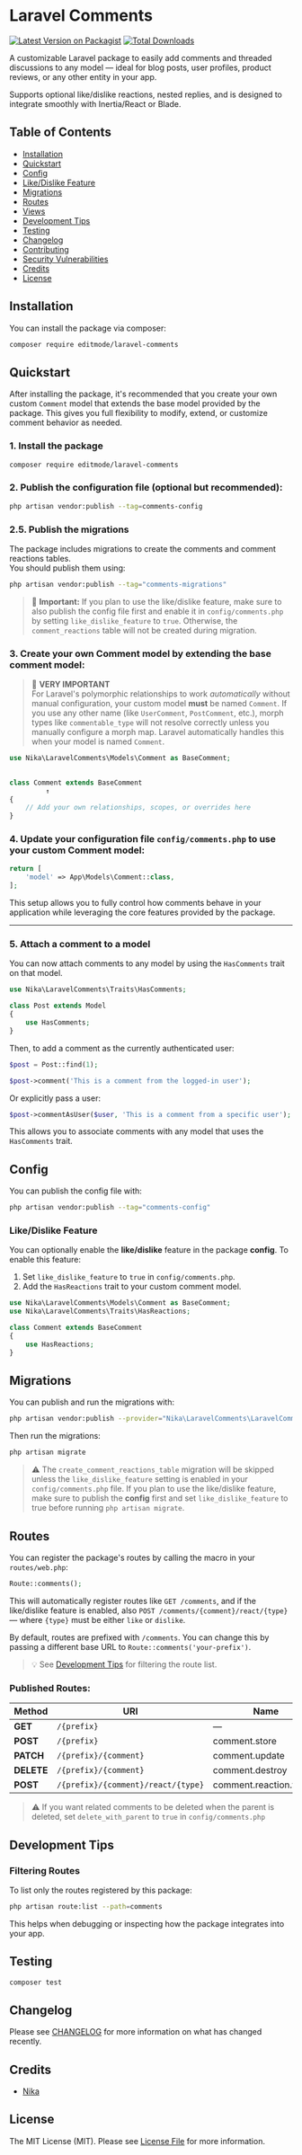 # Laravel Comments

[![Latest Version on Packagist](https://img.shields.io/packagist/v/editmode/laravel-comments.svg?style=flat-square)](https://packagist.org/packages/editmode/laravel-comments)
[![Total Downloads](https://img.shields.io/packagist/dt/editmode/laravel-comments.svg?style=flat-square)](https://packagist.org/packages/editmode/laravel-comments)

A customizable Laravel package to easily add comments and threaded discussions to any model — ideal for blog posts, user profiles, product reviews, or any other entity in your app.

Supports optional like/dislike reactions, nested replies, and is designed to integrate smoothly with Inertia/React or Blade.

## Table of Contents

- [Installation](#installation)
- [Quickstart](#quickstart)
- [Config](#config)
- [Like/Dislike Feature](#likedislike-feature)
- [Migrations](#migrations)
- [Routes](#routes)
- [Views](#views)
- [Development Tips](#development-tips)
- [Testing](#testing)
- [Changelog](#changelog)
- [Contributing](#contributing)
- [Security Vulnerabilities](#security-vulnerabilities)
- [Credits](#credits)
- [License](#license)


## Installation

You can install the package via composer:

```bash
composer require editmode/laravel-comments
```

## Quickstart

After installing the package, it's recommended that you create your own custom `Comment` model that extends the base model provided by the package. This gives you full flexibility to modify, extend, or customize comment behavior as needed.

### 1. Install the package

```bash
composer require editmode/laravel-comments
```
### 2. Publish the configuration file (optional but recommended):
```bash
php artisan vendor:publish --tag=comments-config
```

### 2.5. Publish the migrations

The package includes migrations to create the comments and comment reactions tables.  
You should publish them using:

```bash
php artisan vendor:publish --tag="comments-migrations"
```

> 🛑 **Important:** If you plan to use the like/dislike feature, make sure to also publish the config file first and enable it in `config/comments.php` by setting `like_dislike_feature` to `true`. Otherwise, the `comment_reactions` table will not be created during migration.

### 3. Create your own Comment model by extending the base comment model:


> 🚨 **VERY IMPORTANT**  
> For Laravel's polymorphic relationships to work *automatically* without manual configuration, your custom model **must** be named `Comment`.
> If you use any other name (like `UserComment`, `PostComment`, etc.), morph types like `commentable_type` will not resolve correctly unless you manually configure a morph map. Laravel automatically handles this when your model is named `Comment`.

```php
use Nika\LaravelComments\Models\Comment as BaseComment;

        
class Comment extends BaseComment
         ↑
{
    // Add your own relationships, scopes, or overrides here
}
```

### 4. Update your configuration file `config/comments.php` to use your custom Comment model:

```php
return [
    'model' => App\Models\Comment::class,
];
```


This setup allows you to fully control how comments behave in your application while leveraging the core features provided by the package.

---

### 5. Attach a comment to a model

You can now attach comments to any model by using the `HasComments` trait on that model.

```php
use Nika\LaravelComments\Traits\HasComments;

class Post extends Model
{
    use HasComments;
}
```

Then, to add a comment as the currently authenticated user:

```php
$post = Post::find(1);

$post->comment('This is a comment from the logged-in user');
```

Or explicitly pass a user:

```php
$post->commentAsUser($user, 'This is a comment from a specific user');
```

This allows you to associate comments with any model that uses the `HasComments` trait.

## Config

You can publish the config file with:

```bash
php artisan vendor:publish --tag="comments-config"
```

### Like/Dislike Feature

You can optionally enable the **like/dislike** feature in the package **config**.
To enable this feature:

1. Set `like_dislike_feature` to `true` in `config/comments.php`.
2. Add the `HasReactions` trait to your custom comment model.

```php
use Nika\LaravelComments\Models\Comment as BaseComment;
use Nika\LaravelComments\Traits\HasReactions;

class Comment extends BaseComment
{
    use HasReactions;
}
```

## Migrations

You can publish and run the migrations with:

```bash
php artisan vendor:publish --provider="Nika\LaravelComments\LaravelCommentsServiceProvider" --tag="comments-migrations"
```

Then run the migrations:

```bash
php artisan migrate
```

> ⚠️ The `create_comment_reactions_table` migration will be skipped unless the `like_dislike_feature` setting is enabled
> in your `config/comments.php` file.
> If you plan to use the like/dislike feature, make sure to publish the **config** first and set `like_dislike_feature`
> to true before running `php artisan migrate`.

## Routes

You can register the package's routes by calling the macro in your `routes/web.php`:

```php
Route::comments();
```

This will automatically register routes like `GET /comments`, and if the like/dislike feature is enabled,
also `POST /comments/{comment}/react/{type}` — where `{type}` must be either `like` or `dislike`.

By default, routes are prefixed with `/comments`. You can change this by passing a different base URL
to `Route::comments('your-prefix')`.
> 💡 See [Development Tips](#development-tips) for filtering the route list.

### Published Routes:

| Method     | URI                                | Name                    |
|------------|------------------------------------|-------------------------|
| **GET**    | `/{prefix}`                        | —                       |
| **POST**   | `/{prefix}`                        | comment.store           |
| **PATCH**  | `/{prefix}/{comment}`              | comment.update          |
| **DELETE** | `/{prefix}/{comment}`              | comment.destroy         |
| **POST**   | `/{prefix}/{comment}/react/{type}` | comment.reaction.toggle |

[//]: # (## Views)

[//]: # ()
[//]: # (```bash)

[//]: # (php artisan vendor:publish --tag="laravel-comments-views")

[//]: # (```)


> ⚠️ If you want related comments to be deleted when the parent is deleted, set `delete_with_parent` to `true`
> in `config/comments.php`

## Development Tips

### Filtering Routes

To list only the routes registered by this package:

```bash
php artisan route:list --path=comments
```

This helps when debugging or inspecting how the package integrates into your app.

## Testing

```bash
composer test
```

## Changelog

Please see [CHANGELOG](CHANGELOG.md) for more information on what has changed recently.

[//]: # (## Contributing)

[//]: # ()
[//]: # (Please see [CONTRIBUTING]&#40;CONTRIBUTING.md&#41; for details.)

[//]: # (## Security Vulnerabilities)

[//]: # ()
[//]: # (Please review [our security policy]&#40;../../security/policy&#41; on how to report security vulnerabilities.)

## Credits

- [Nika](https://github.com/editmode)

[//]: # (- [All Contributors]&#40;../../contributors&#41;)

## License

The MIT License (MIT). Please see [License File](LICENSE.md) for more information.
